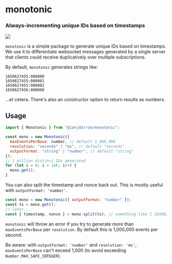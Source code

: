 # monotonic

### Always-incrementing unique IDs based on timestamps

![](https://img.shields.io/badge/Coverage-92%25-83A603.svg?prefix=$coverage$)

`monotonic` is a simple package to generate unique IDs based on timestamps. We use it to differentiate websocket messages generated by a single server that clients could receive duplicatively over multiple subscriptions.

By default, `monotonic` generates strings like:

```
1650627455:000000
1650627455:000001
1650627455:000002
1650627456:000000
```

...et cetera. There's also an constructor option to return results as numbers.

## Usage

```js
import { Monotonic } from "@ianjdarrow/monotonic";

const mono = new Monotonic({
  maxEventsPerBase: number, // default 1_000_000
  resolution: "seconds" | "ms", // default "seconds"
  outputFormat: "string" | "number", // default "string"
});
// 1 million distinct IDs generated
for (let i = 0; i < 1e6; i++) {
  mono.get();
}
```

You can also split the timestamp and nonce back out. This is mostly useful with `outputFormat: 'number'`.

```js
const mono = new Monotonic({ outputFormat: "number" });
const ts = mono.get();
// later...
const { timestamp, nonce } = mono.split(ts); // something like { 1650627455, 0 }
```

`monotonic` will throw an error if you try to generate more than `maxEventsPerBase` per `resolution`. By default this is 1,000,000 events per second.

Be aware: with `outputFormat: 'number'` and `resolution: 'ms'`, `maxEventsPerBase` can't exceed 1,000 (to avoid exceeding `Number.MAX_SAFE_INTEGER`).
